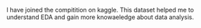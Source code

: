 I have joined the compitition on kaggle.
This dataset helped me to understand EDA and gain more knowaeledge about data analysis.
